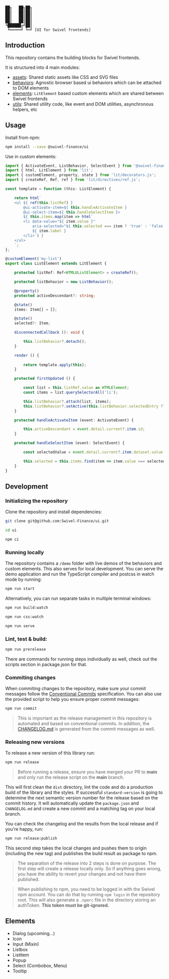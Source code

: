 ```
██╗   ██╗██╗
██║   ██║██║
██║   ██║██║
██║   ██║██║
╚██████╔╝██║
 ╚═════╝ ╚═╝ [UI for Swivel frontends]
```
## Introduction
This repository contains the building blocks for Swivel frontends. 

It is structured into 4 main modules:
- [assets](https://github.com/Swivel-Finance/ui/tree/main/src/assets): Shared static assets like CSS and SVG files
- [behaviors](https://github.com/Swivel-Finance/ui/tree/main/src/behaviors): Agnostic browser based ui behaviors which can be attached to DOM elements
- [elements](https://github.com/Swivel-Finance/ui/tree/main/src/elements): `LitElement` based custom elements which are shared between Swivel frontends
- [utils](https://github.com/Swivel-Finance/ui/tree/main/src/utils): Shared utility code, like event and DOM utilities, asynchronous helpers, etc

## Usage

Install from npm:

```bash
npm install --save @swivel-finance/ui
```

Use in custom elements:

```typescript
import { ActivateEvent, ListBehavior, SelectEvent } from '@swivel-finance/ui/behaviors/list';
import { html, LitElement } from 'lit';
import { customElement, property, state } from 'lit/decorators.js';
import { createRef, Ref, ref } from 'lit/directives/ref.js';

const template = function (this: ListElement) {

    return html`
    <ul ${ ref(this.listRef) }
        @ui-activate-item=${ this.handleActivateItem }
        @ui-select-item=${ this.handleSelectItem }>
        ${ this.items.map(item => html`
        <li data-value="${ item.value }" 
            aria-selected="${ this.selected === item ? 'true' : 'false' }">
            ${ item.label }
        </li>`) }
    </ul>
    `;
};

@customElement('my-list')
export class ListElement extends LitElement {

    protected listRef: Ref<HTMLUListElement> = createRef();

    protected listBehavior = new ListBehavior();

    @property()
    protected activeDescendant?: string;

    @state()
    items: Item[] = [];

    @state()
    selected?: Item;

    disconnectedCallback (): void {

        this.listBehavior?.detach();
    }

    render () {
        
        return template.apply(this);
    }

    protected firstUpdated () {

        const list = this.listRef.value as HTMLElement;
        const items = list.querySelectorAll('li');

        this.listBehavior?.attach(list, items);
        this.listBehavior?.setActive(this.listBehavior.selectedEntry ?? 'first', true);
    }

    protected handleActivateItem (event: ActivateEvent) {

        this.activeDescendant = event.detail.current?.item.id;
    }

    protected handleSelectItem (event: SelectEvent) {

        const selectedValue = event.detail.current?.item.dataset.value as string ?? '';

        this.selected = this.items.find(item => item.value === selectedValue);
    }
}
```

## Development

### Initializing the repository

Clone the repository and install dependencies:

```bash
git clone git@github.com:Swivel-Finance/ui.git

cd ui

npm ci
```

### Running locally

The repository contains a `/demo` folder with live demos of the behaviors and custom elements. This also serves for local development. You can serve the demo application and run the TypeScript compiler and postcss in watch mode by running:

```bash
npm run start
```

Alternatively, you can run separate tasks in multiple terminal windows:

```bash
npm run build:watch
```
```bash
npm run css:watch
```
```bash
npm run serve
```

### Lint, test & build:

```bash
npm run prerelease
```

There are commands for running steps individually as well, check out the scripts section in package.json for that.

### Commiting changes

When commiting changes to the repository, make sure your commit messages follow the [Conventional Commits](https://www.conventionalcommits.org/en/v1.0.0/) specification. You can also use the provided script to help you ensure proper commit messages:

```bash
npm run commit
```

> This is important as the release management in this repository is automated and based on conventional commits. In addition, the [CHANGELOG.md](https://github.com/Swivel-Finance/ui/blob/main/CHANGELOG.md) is generated from the commit messages as well.

### Releasing new versions

To release a new version of this library run:

```bash
npm run release
```

> Before running a release, ensure you have merged your PR to **main** and only run the release script on the **main** branch.

This will first clean the `dist` directory, lint the code and do a production build of the library and the styles. If successful `standard-version` is going to determine the next semantic version number for the release based on the commit history. It will automatically update the `package.json` and `CHANGELOG.md` and create a new commit and a matching tag on your local branch.

You can check the changelog and the results from the local release and if you're happy, run:

```bash
npm run release:publish
```

This second step takes the local changes and pushes them to origin (including the new tag) and publishes the build result as package to npm.

> The separation of the release into 2 steps is done on purpose. The first step will create a release locally only. So if anything goes wrong, you have the ability to revert your changes and not have them published.

> When publishing to npm, you need to be logged in with the Swivel npm account. You can do that by running `npm login` in the repository root. This will also generate a `.npmrc` file in the directory storing an authToken. **This token must be git-ignored.**

## Elements

- Dialog (upcoming...)
- Icon
- Input (Mixin)
- Listbox
- Listitem
- Popup
- Select (Combobox, Menu)
- Tooltip
